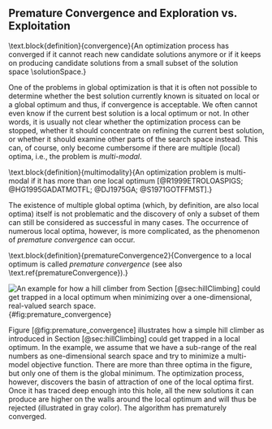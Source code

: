 ## Premature Convergence and Exploration vs. Exploitation

\text.block{definition}{convergence}{An optimization process has converged if it cannot reach new candidate solutions anymore or if it keeps on producing candidate solutions from a small subset of the solution space&nbsp;\solutionSpace.}

One of the problems in global optimization is that it is often not possible to determine whether the best solution currently known is situated on local or a global optimum and thus, if convergence is acceptable.
We often cannot even know if the current best solution is a local optimum or not.
In other words, it is usually not clear whether the optimization process can be stopped, whether it should concentrate on refining the current best solution, or whether it should examine other parts of the search space instead.
This can, of course, only become cumbersome if there are multiple (local) optima, i.e., the problem is *multi-modal*.

\text.block{definition}{multimodality}{An optimization problem is multi-modal if it has more than one local optimum&nbsp;[@R1999ETROLOASPIGS; @HG1995GADATMOTFL; @DJ1975GA; @S1971GOTFFMST].}

The existence of multiple global optima (which, by definition, are also local optima) itself is not problematic and the discovery of only a subset of them can still be considered as successful in many cases.
The occurrence of numerous local optima, however, is more complicated, as the phenomenon of *premature convergence* can occur.

\text.block{definition}{prematureConvergence2}{Convergence to a local optimum is called *premature convergence* (see also \text.ref{prematureConvergence}).}

![An example for how a hill climber from Section&nbsp;[@sec:hillClimbing] could get trapped in a local optimum when minimizing over a one-dimensional, real-valued search space.](\relative.path{premature_convergence.svgz}){#fig:premature_convergence}

Figure&nbsp;[@fig:premature_convergence] illustrates how a simple hill climber as introduced in Section&nbsp;[@sec:hillClimbing] could get trapped in a local optimum.
In the example, we assume that we have a sub-range of the real numbers as one-dimensional search space and try to minimize a multi-model objective function.
There are more than three optima in the figure, but only one of them is the global minimum.
The optimization process, however, discovers the basin of attraction of one of the local optima first.
Once it has traced deep enough into this hole, all the new solutions it can produce are higher on the walls around the local optimum and will thus be rejected (illustrated in gray color).
The algorithm has prematurely converged.
